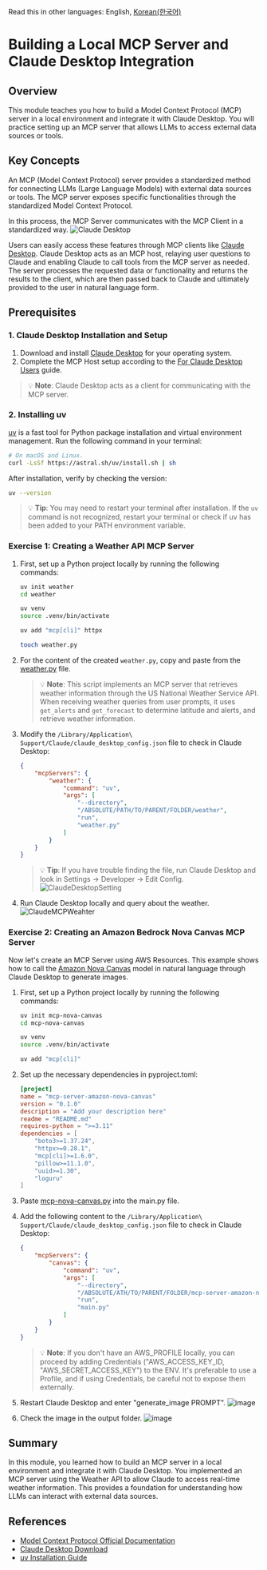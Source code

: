 Read this in other languages: English, [Korean(한국어)](./README.kr.md)

# Building a Local MCP Server and Claude Desktop Integration

## Overview
This module teaches you how to build a Model Context Protocol (MCP) server in a local environment and integrate it with Claude Desktop. You will practice setting up an MCP server that allows LLMs to access external data sources or tools.

## Key Concepts
An MCP (Model Context Protocol) server provides a standardized method for connecting LLMs (Large Language Models) with external data sources or tools. The MCP server exposes specific functionalities through the standardized Model Context Protocol.

In this process, the MCP Server communicates with the MCP Client in a standardized way.
![Claude Desktop](./assets/images/mcp.jpg)

Users can easily access these features through MCP clients like [Claude Desktop](https://claude.ai/download). Claude Desktop acts as an MCP host, relaying user questions to Claude and enabling Claude to call tools from the MCP server as needed. The server processes the requested data or functionality and returns the results to the client, which are then passed back to Claude and ultimately provided to the user in natural language form.

## Prerequisites

### 1. Claude Desktop Installation and Setup
1. Download and install [Claude Desktop](https://claude.ai/download) for your operating system.
2. Complete the MCP Host setup according to the [For Claude Desktop Users](https://modelcontextprotocol.io/quickstart/user) guide.

> 💡 **Note**: Claude Desktop acts as a client for communicating with the MCP server.

### 2. Installing uv
[uv](https://github.com/astral-sh/uv) is a fast tool for Python package installation and virtual environment management. Run the following command in your terminal:
```bash
# On macOS and Linux.
curl -LsSf https://astral.sh/uv/install.sh | sh
```

After installation, verify by checking the version:
```bash
uv --version
```

> 💡 **Tip**: You may need to restart your terminal after installation. If the `uv` command is not recognized, restart your terminal or check if uv has been added to your PATH environment variable.

### Exercise 1: Creating a Weather API MCP Server

1. First, set up a Python project locally by running the following commands:
    ```bash
    uv init weather
    cd weather

    uv venv
    source .venv/bin/activate

    uv add "mcp[cli]" httpx

    touch weather.py
    ```

2. For the content of the created `weather.py`, copy and paste from the [weather.py](./src/example-1/weather.py) file.
    > 💡 **Note**: This script implements an MCP server that retrieves weather information through the US National Weather Service API. When receiving weather queries from user prompts, it uses `get_alerts` and `get_forecast` to determine latitude and alerts, and retrieve weather information.

3. Modify the `/Library/Application\ Support/Claude/claude_desktop_config.json` file to check in Claude Desktop:
   ```json
   {
       "mcpServers": {
           "weather": {
               "command": "uv",
               "args": [
                   "--directory",
                   "/ABSOLUTE/PATH/TO/PARENT/FOLDER/weather",
                   "run",
                   "weather.py"
               ]
           }
       }
   }
   ```
   > 💡 **Tip**: If you have trouble finding the file, run Claude Desktop and look in Settings -> Developer -> Edit Config.
   > ![ClaudeDesktopSetting](./assets/images/ClaudeFindSetting.png)

4. Run Claude Desktop locally and query about the weather.
   ![ClaudeMCPWeahter](./assets/images/ClaudeMCPWeather.png)

### Exercise 2: Creating an Amazon Bedrock Nova Canvas MCP Server

Now let's create an MCP Server using AWS Resources. This example shows how to call the [Amazon Nova Canvas](https://aws.amazon.com/ko/ai/generative-ai/nova/creative/) model in natural language through Claude Desktop to generate images.

1. First, set up a Python project locally by running the following commands:
    ```bash
    uv init mcp-nova-canvas
    cd mcp-nova-canvas

    uv venv
    source .venv/bin/activate

    uv add "mcp[cli]"
    ```

2. Set up the necessary dependencies in pyproject.toml:
    ```toml
    [project]
    name = "mcp-server-amazon-nova-canvas"
    version = "0.1.0"
    description = "Add your description here"
    readme = "README.md"
    requires-python = ">=3.11"
    dependencies = [
        "boto3>=1.37.24",
        "httpx>=0.28.1",
        "mcp[cli]>=1.6.0",
        "pillow>=11.1.0",
        "uuid>=1.30",
        "loguru"
    ]
    ```

3. Paste [mcp-nova-canvas.py](./src/example-2/mcp-nova-canvas.py) into the main.py file.

4. Add the following content to the `/Library/Application\ Support/Claude/claude_desktop_config.json` file to check in Claude Desktop:
    ```json
    {
        "mcpServers": {
            "canvas": {
                "command": "uv",
                "args": [
                    "--directory",
                    "/ABSOLUTE/ATH/TO/PARENT/FOLDER/mcp-server-amazon-nova-canvas",
                    "run",
                    "main.py"
                ]
            }
        }
    }
    ```
    > 💡 **Note**: If you don't have an AWS_PROFILE locally, you can proceed by adding Credentials ("AWS_ACCESS_KEY_ID, "AWS_SECRET_ACCESS_KEY") to the ENV. It's preferable to use a Profile, and if using Credentials, be careful not to expose them externally.

5. Restart Claude Desktop and enter "generate_image PROMPT".
    ![image](./assets/images/mcp-nova-canvas.png)

6. Check the image in the output folder.
    ![image](./assets/images/nova-flower.png)

## Summary
In this module, you learned how to build an MCP server in a local environment and integrate it with Claude Desktop. You implemented an MCP server using the Weather API to allow Claude to access real-time weather information. This provides a foundation for understanding how LLMs can interact with external data sources.

## References
- [Model Context Protocol Official Documentation](https://modelcontextprotocol.io/)
- [Claude Desktop Download](https://claude.ai/download)
- [uv Installation Guide](https://docs.astral.sh/uv/getting-started/installation/#standalone-installer)
